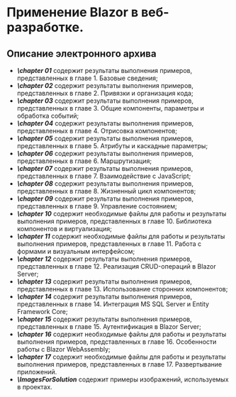 # Применение Blazor в веб-разработке.
## Описание электронного архива
* ***\chapter 01*** содержит результаты выполнения примеров, представленных в главе 1. Базовые сведения;
* ***\chapter 02*** содержит результаты выполнения примеров, представленных в главе 2. Привязки и организация кода;
* ***\chapter 03*** содержит результаты выполнения примеров, представленных в главе 3. Общие компоненты, параметры и обработка событий;
* ***\chapter 04*** содержит результаты выполнения примеров, представленных в главе 4. Отрисовка компонентов;
* ***\chapter 05*** содержит результаты выполнения примеров, представленных в главе 5. Атрибуты и каскадные параметры;
* ***\chapter 06*** содержит результаты выполнения примеров, представленных в главе 6. Маршрутизация;
* ***\chapter 07*** содержит результаты выполнения примеров, представленных в главе 7. Взаимодействие с JavaScript;
* ***\chapter 08*** содержит результаты выполнения примеров, представленных в главе 8. Жизненный цикл компонентов;
* ***\chapter 09*** содержит результаты выполнения примеров, представленных в главе 9. Управление состоянием;
* ***\chapter 10*** содержит необходимые файлы для работы и результаты выполнения примеров, представленных в главе 10. Библиотека компонентов и виртуализация;
* ***\chapter 11*** содержит необходимые файлы для работы и результаты выполнения примеров, представленных в главе 11. Работа с формами и визуальным интерфейсом;
* ***\chapter 12*** содержит результаты выполнения примеров, представленных в главе 12. Реализация CRUD-операций в Blazor Server;
* ***\chapter 13*** содержит результаты выполнения примеров, представленных в главе 13. Использование сторонних компонентов;
* ***\chapter 14*** содержит результаты выполнения примеров, представленных в главе 14. Интеграция MS SQL Server и Entity Framework Core;
* ***\chapter 15*** содержит результаты выполнения примеров, представленных в главе 15. Аутентификация в Blazor Server;
* ***\chapter 16*** содержит необходимые файлы для работы и результаты выполнения примеров, представленных в главе 16. Особенности работы с Blazor WebAssembly;
* ***\chapter 17*** содержит необходимые файлы для работы и результаты выполнения примеров, представленных в главе 17. Развертывание приложений.
* ***\ImagesForSolution*** содержит примеры изображений, используемых в проектах.

